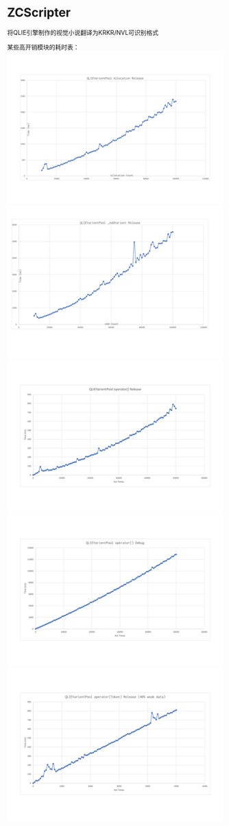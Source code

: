 # ZCScripter
将QLIE引擎制作的视觉小说翻译为KRKR/NVL可识别格式

某些高开销模块的耗时表：
![QLIEVarientPool Allocation Release](QLIEVarientPool%20Allocation%20Release%20(2).jpg)
![QLIEVarientPool _AddVarient Release](QLIEVarientPool%20_AddVarient%20Release.jpg)
![QLIEVarientPool operator[] Release](QLIEVarientPool%20operator%5B%5D%20Release.jpg)
![QLIEVarientPool operator[] Debug](QLIEVarientPool%20operator%5B%5D%20Debug.jpg)
![QLIEVarientPool operator[Token] Release (40% weak data)](QLIEVarientPool%20operator%5BToken%5D%20Release%20(40%25%20weak%20data).jpg)